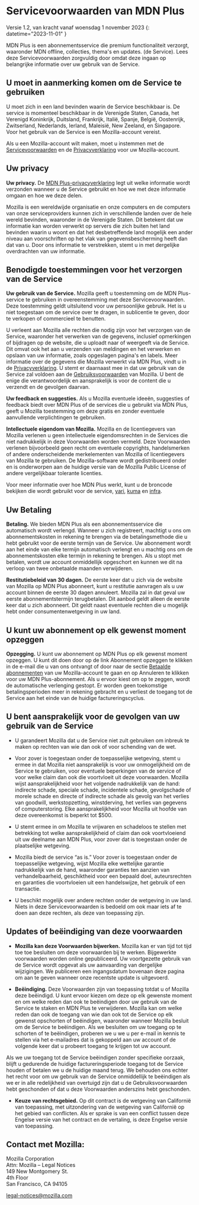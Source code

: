 ﻿# Servicevoorwaarden van MDN Plus

Versie 1.2, van kracht vanaf woensdag 1 november 2023
{: datetime="2023-11-01" }

MDN Plus is een abonnementsservice die premium functionaliteit verzorgt, waaronder MDN offline, collecties, thema's en updates. (de Service). Lees deze Servicevoorwaarden zorgvuldig door omdat deze ingaan op belangrijke informatie over uw gebruik van de Service.

## U moet in aanmerking komen om de Service te gebruiken

U moet zich in een land bevinden waarin de Service beschikbaar is. De service is momenteel beschikbaar in de Verenigde Staten, Canada, het Verenigd Koninkrijk, Duitsland, Frankrijk, Italië, Spanje, België, Oostenrijk, Zwitserland, Nederlands, Ierland, Maleisië, New Zeeland, en Singapore. Voor het gebruik van de Service is een Mozilla-account vereist.

Als u een Mozilla-account wilt maken, moet u instemmen met de [Servicevoorwaarden](https://www.mozilla.org/about/legal/terms/services/) en de [Privacyverklaring](https://www.mozilla.org/privacy/mozilla-accounts/) voor uw Mozilla-account.

## Uw privacy

__Uw privacy.__ De [MDN Plus-privacyverklaring](https://www.mozilla.org/privacy/mdn-plus/) legt uit welke informatie wordt verzonden wanneer u de Service gebruikt en hoe we met deze informatie omgaan en hoe we deze delen.

Mozilla is een wereldwijde organisatie en onze computers en de computers van onze serviceproviders kunnen zich in verschillende landen over de hele wereld bevinden, waaronder in de Verenigde Staten. Dit betekent dat uw informatie kan worden verwerkt op servers die zich buiten het land bevinden waarin u woont en dat het desbetreffende land mogelijk een ander niveau aan voorschriften op het vlak van gegevensbescherming heeft dan dat van u. Door ons informatie te verstrekken, stemt u in met dergelijke overdrachten van uw informatie.

## Benodigde toestemmingen voor het verzorgen van de Service

__Uw gebruik van de Service.__ Mozilla geeft u toestemming om de MDN Plus-service te gebruiken in overeenstemming met deze Servicevoorwaarden. Deze toestemming geldt uitsluitend voor uw persoonlijke gebruik. Het is u niet toegestaan om de service over te dragen, in sublicentie te geven, door te verkopen of commercieel te benutten.

U verleent aan Mozilla alle rechten die nodig zijn voor het verzorgen van de Service, waaronder het verwerken van de gegevens, inclusief opmerkingen of bijdragen op de website, die u uploadt naar of weergeeft via de Service. Dit omvat ook het aan u verzenden van meldingen en het verwerken en opslaan van uw informatie, zoals opgeslagen pagina's en labels. Meer informatie over de gegevens die Mozilla verwerkt via MDN Plus, vindt u in de [Privacyverklaring](https://www.mozilla.org/privacy/mdn-plus/).
U stemt er daarnaast mee in dat uw gebruik van de Service zal voldoen aan de [Gebruiksvoorwaarden](https://www.mozilla.org/about/legal/acceptable-use/) van Mozilla. U bent de enige die verantwoordelijk en aansprakelijk is voor de content die u verzendt en de gevolgen daarvan.

__Uw feedback en suggesties.__ Als u Mozilla eventuele ideeën, suggesties of feedback biedt over MDN Plus of de services die u gebruikt via MDN Plus, geeft u Mozilla toestemming om deze gratis en zonder eventuele aanvullende verplichtingen te gebruiken.

__Intellectuele eigendom van Mozilla.__ Mozilla en de licentiegevers van Mozilla verlenen u geen intellectuele eigendomsrechten in de Services die niet nadrukkelijk in deze Voorwaarden worden vermeld. Deze Voorwaarden verlenen bijvoorbeeld geen recht om eventuele copyrights, handelsmerken of andere onderscheidende merkelementen van Mozilla of licentiegevers van Mozilla te gebruiken. De Mozilla-software wordt gedistribueerd onder en is onderworpen aan de huidige versie van de Mozilla Public License of andere vergelijkbaar tolerante licenties.

Voor meer informatie over hoe MDN Plus werkt, kunt u de broncode bekijken die wordt gebruikt voor de service, [yari](https://github.com/mdn/yari), [kuma](https://github.com/mdn/kuma) en [infra](https://github.com/mdn/infra).

## Uw Betaling

__Betaling.__ We bieden MDN Plus als een abonnementsservice die automatisch wordt verlengd. Wanneer u zich registreert, machtigt u ons om abonnementskosten in rekening te brengen via de betalingsmethode die u hebt gebruikt voor de eerste termijn van de Service. Uw abonnement wordt aan het einde van elke termijn automatisch verlengt en u machtig ons om de abonnementskosten elke termijn in rekening te brengen. Als u stopt met betalen, wordt uw account onmiddellijk opgeschort en kunnen we dit na verloop van twee onbetaalde maanden verwijderen.

__Restitutiebeleid van 30 dagen.__ De eerste keer dat u zich via de website van Mozilla op MDN Plus abonneert, kunt u restitutie aanvragen als u uw account binnen de eerste 30 dagen annuleert. Mozilla zal in dat geval uw eerste abonnementstermijn terugbetalen. Dit aanbod geldt alleen de eerste keer dat u zich abonneert. Dit geldt naast eventuele rechten die u mogelijk hebt onder consumentenwetgeving in uw land.

## U kunt uw abonnement op elk gewenst moment opzeggen

__Opzegging.__ U kunt uw abonnement op MDN Plus op elk gewenst moment opzeggen. U kunt dit doen door op de link Abonnement opzeggen te klikken in de e-mail die u van ons ontvangt of door naar de sectie [Betaalde abonnementen](https://subscriptions.firefox.com) van uw Mozilla-account te gaan en op Annuleren te klikken voor uw MDN Plus-abonnement. Als u ervoor kiest om op te zeggen, wordt de automatische verlenging gestopt. Er worden geen toekomstige betalingsperioden meer in rekening gebracht en u verliest de toegang tot de Service aan het einde van de huidige factureringscyclus.

## U bent aansprakelijk voor de gevolgen van uw gebruik van de Service

* U garandeert Mozilla dat u de Service niet zult gebruiken om inbreuk te maken op rechten van wie dan ook of voor schending van de wet.

* Voor zover is toegestaan onder de toepasselijke wetgeving, stemt u ermee in dat Mozilla niet aansprakelijk is voor uw onmogelijkheid om de Service te gebruiken, voor eventuele beperkingen van de service of voor welke claim dan ook die voortvloeit uit deze voorwaarden. Mozilla wijst aansprakelijkheid voor het volgende nadrukkelijk van de hand: indirecte schade, speciale schade, incidentele schade, gevolgschade of morele schade en directe of indirecte schade als gevolg van het verlies van goodwill, werkstopzetting, winstderving, het verlies van gegevens of computerstoring. Elke aansprakelijkheid voor Mozilla uit hoofde van deze overeenkomst is beperkt tot $500.

* U stemt ermee in om Mozilla te vrijwaren en schadeloos te stellen met betrekking tot welke aansprakelijkheid of claim dan ook voortvloeiend uit uw deelname aan MDN Plus, voor zover dat is toegestaan onder de plaatselijke wetgeving.

* Mozilla biedt de service “as is.” Voor zover is toegestaan onder de toepasselijke wetgeving, wijst Mozilla elke wettelijke garantie nadrukkelijk van de hand, waaronder garanties ten aanzien van verhandelbaarheid, geschiktheid voor een bepaald doel, auteursrechten en garanties die voortvloeien uit een handelswijze, het gebruik of een transactie.

* U beschikt mogelijk over andere rechten onder de wetgeving in uw land. Niets in deze Servicevoorwaarden is bedoeld om ook maar iets af te doen aan deze rechten, als deze van toepassing zijn.

## Updates of beëindiging van deze voorwaarden

* __Mozilla kan deze Voorwaarden bijwerken.__ Mozilla kan er van tijd tot tijd toe toe besluiten om deze voorwaarden bij te werken. Bijgewerkte voorwaarden worden online gepubliceerd. Uw voortgezette gebruik van de Service wordt opgevat als uw aanvaarding van dergelijke wijzigingen. We publiceren een ingangsdatum bovenaan deze pagina om aan te geven wanneer onze recentste update is uitgevoerd.

* __Beëindiging.__ Deze Voorwaarden zijn van toepassing totdat u of Mozilla deze beëindigd. U kunt ervoor kiezen om deze op elk gewenste moment en om welke reden dan ook te beëindigen door uw gebruik van de Service te staken en MDN Plus te verwijderen. Mozilla kan om welke reden dan ook de toegang van wie dan ook tot de Service op elk gewenst opschorten of beëindigen, waaronder wanneer Mozilla besluit om de Service te beëindigen. Als we besluiten om uw toegang op te schorten of te beëindigen, proberen we u we u per e-mail in kennis te stellen via het e-mailadres dat is gekoppeld aan uw account of de volgende keer dat u probeert toegang te krijgen tot uw account.

Als we uw toegang tot de Service beëindigen zonder specifieke oorzaak, blijft u gedurende de huidige factureringsperiode toegang tot de Service houden of betalen we u de huidige maand terug. We behouden ons echter het recht voor om uw gebruik van de Service onmiddellijk te beëindigen als we er in alle redelijkheid van overtuigd zijn dat u de Gebruiksvoorwaarden hebt geschonden of dat u deze Voorwaarden anderszins hebt geschonden.

* __Keuze van rechtsgebied.__ Op dit contract is de wetgeving van Californië van toepassing, met uitzondering van de wetgeving van Californië op het gebied van conflicten. Als er sprake is van een conflict tussen deze Engelse versie van het contract en de vertaling, is deze Engelse versie van toepassing.

## Contact met Mozilla:

Mozilla Corporation  
Attn: Mozilla – Legal Notices  
149 New Montgomery St.  
4th Floor  
San Francisco, CA 94105  

legal-notices@mozilla.com
